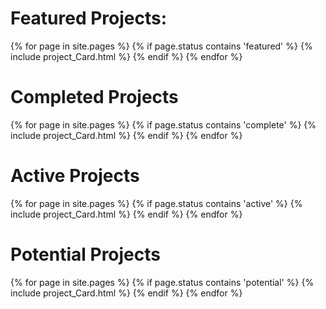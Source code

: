 ---
---

<div class="clear"></div>

<!--
<h1>Most Recent Post:</h1>
<div class="text_block">
<h2>{{ site.posts.first.title }}</h2>
<p>{{ site.posts.first.content }}</p>
</div>
-->

<div class="project_list">
    <h1>Featured Projects:</h1>
{% for page in site.pages %}
  {% if page.status contains 'featured' %}
    {% include project_Card.html %}
  {% endif %}
{% endfor %}

<div class="clear"></div>

<h1>Completed Projects</h1>
{% for page in site.pages %}
  {% if page.status contains 'complete' %}
    {% include project_Card.html %}
  {% endif %}
{% endfor %}

<div class="clear"></div>

<h1>Active Projects</h1>
{% for page in site.pages %}
  {% if page.status contains 'active' %}
    {% include project_Card.html %}
  {% endif %}
{% endfor %}

<div class="clear"></div>

<h1>Potential Projects</h1>
{% for page in site.pages %}
  {% if page.status contains 'potential' %}
    {% include project_Card.html %}
  {% endif %}
{% endfor %}

</div>
